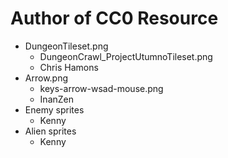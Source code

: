 # Author of CC0 Resource


* DungeonTileset.png
  * DungeonCrawl_ProjectUtumnoTileset.png
  * Chris Hamons
* Arrow.png
  * keys-arrow-wsad-mouse.png
  * InanZen
* Enemy sprites
  * Kenny
* Alien sprites
  * Kenny
